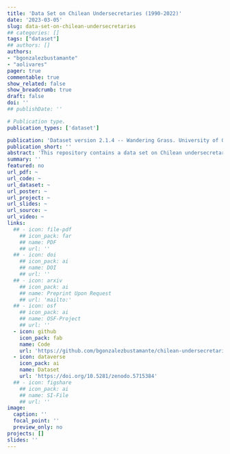 ```yaml
---
title: 'Data Set on Chilean Undersecretaries (1990-2022)'
date: '2023-03-05'
slug: data-set-on-chilean-undersecretaries
## categories: []
tags: ["dataset"]
## authors: []
authors:
- "bgonzalezbustamante"
- "aolivares"
pager: true
commentable: true
show_related: false
show_breadcrumb: true
draft: false
doi: ''
## publishDate: ''

# Publication type.
publication_types: ['dataset']

publication: 'Dataset version 2.1.4 -- Wandering Grass. University of Oxford, Universidad de Santiago de Chile (USACH), Universidad Mayor and Training Data Lab'
publication_short: ''
abstract: 'This repository contains a data set on Chilean undersecretaries between 1990 and 2022 in Comma-Separated Values (CSV) format with Unicode encoding (UTF-8). The data collection was carried out based on official sources such as archives of Congress and ministries, the National Library, and press archives.'
summary: ''
featured: no
url_pdf: ~
url_code: ~
url_dataset: ~
url_poster: ~
url_project: ~
url_slides: ~
url_source: ~
url_video: ~
links:
  ## - icon: file-pdf
    ## icon_pack: far
    ## name: PDF
    ## url: ''
  ## - icon: doi
    ## icon_pack: ai
    ## name: DOI
    ## url: ''
  ## - icon: arxiv
    ## icon_pack: ai
    ## name: Preprint Upon Request
    ## url: 'mailto:'
  ## - icon: osf
    ## icon_pack: ai
    ## name: OSF-Project
    ## url: ''
  - icon: github
    icon_pack: fab
    name: Code
    url: 'https://github.com/bgonzalezbustamante/chilean-undersecretaries'
  - icon: dataverse
    icon_pack: ai
    name: Dataset
    url: 'https://doi.org/10.5281/zenodo.5715384'
  ## - icon: figshare
    ## icon_pack: ai
    ## name: SI-File
    ## url: ''
image:
  caption: ''
  focal_point: ''
  preview_only: no
projects: []
slides: ''
---
```

